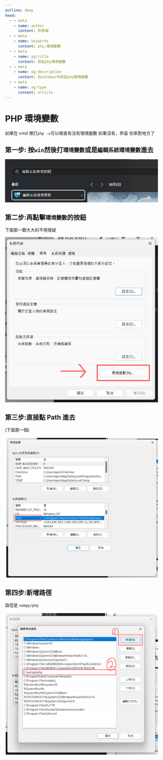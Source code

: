 ```yaml
---
outline: deep
head:
  - - meta
    - name: author
      content: 許恩綸
  - - meta
    - name: keywords
      content: php,環境變數
  - - meta
    - name: og:title
      content: 設定php環境變數
  - - meta
    - name: og:description
      content: 在windows中設定php環境變數
  - - meta
    - name: og:type
      content: article
---
```


# PHP 環境變數

如果在 cmd 裡打`php -v`可以檢查有沒有環境變數
如果沒有，恭喜 你來對地方了

## 第一步: 按`win`然後打`環境變數`或是`編輯系統環境變數`進去

![](<./assets/PHP環境變數/php環境變數%20(1).png>)

## 第二步:再點擊`環境變數`的按鈕

下面那一顆大大的不用懷疑

![](<./assets/PHP環境變數/php環境變數%20(2).png>)

## 第三步:直接點 Path 進去

(下面那一個)

![](<./assets/PHP環境變數/php環境變數%20(3).png>)

## 第四步:新增路徑

路徑是 `xampp/php`

![](<./assets/PHP環境變數/php環境變數%20(4).png>)
